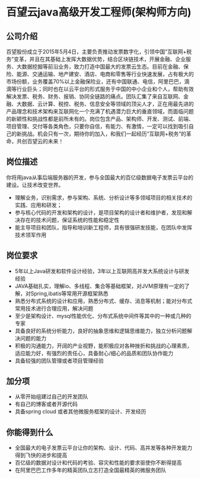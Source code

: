 # 百望云java高级开发工程师(架构师方向)

## 公司介绍
百望股份成立于2015年5月4日，主要负责推动发票数字化，引领中国“互联网+税务”变革，并且在其基础上发挥大数据优势，结合区块链技术，开展金融、企业服务、大数据挖掘等前沿业务，致力打造中国最大的发票云生态。目前在金融、保险、能源、交通运输、地产建安、酒店、电商和零售等行业快速发展，占有极大的市场份额，业务覆盖70%以上金融保险业，还有中国联通、电信，阿里巴巴，滴滴等行业巨头；同时也在以云平台的形式服务于中国的中小企业和个人，帮助有效解决发票、税务、财务、报销、协同全链路的痛点。团队汇集了来自互联网、金融、大数据、云计算、税控、税务、信息安全等领域的顶尖人才，正在用最先进的产品理念和技术架构来互联网化一个充满了机遇潜力巨大的垂直领域，而面临问题的新颖性和挑战性都是前所未有的。岗位包含产品、架构师、开发、测试、前端、项目管理、交付等各类角色，只要你自信，有能力、有激情，一定可以找到吸引自己的新挑战。机会只有一次，期待你的加入，和我们一起经历“互联网+税务”的革命，共创百望云的未来！

## 岗位描述
你将用java从事后端服务器的开发，参与全国最大的百亿级数据电子发票云平台的建设。让技术改变世界。

- 理解业务，识别需求，参与架构、系统、分析设计等多领域项目的相关技术的实践、应用和研发；
- 参与核心代码的开发和架构的设计，是项目架构的设计者和维护者，发现和解决存在的技术问题，保证系统的性能和稳定性
- 能主导项目和团队，指导和培训新工程师，具有很强研发技能，在团队中发挥技术领军作用

## 岗位要求
- 5年以上Java研发和软件设计经验，3年以上互联网高并发大系统设计与研发经验
- JAVA基础扎实，理解io、多线程、集合等基础框架，对JVM原理有一定的了解，对Spring,ibatis等常用开源框架熟悉
- 熟悉分布式系统的设计和应用，熟悉分布式、缓存、消息等机制；能对分布式常用技术进行合理应用，解决问题
- 至少是架构设计、mysql性能优化、分布式系统中间件等其中的一种或几种的专家
- 具备良好的系统分析能力，良好的抽象思维和逻辑思维能力，独立分析问题解决问题的能力
- 积极的沟通能力，开阔的产业视野，能积极应对各种挫折和挑战的心理素质，适应能力好，有强烈的责任心，具备耐心/细心的品质和团队协作能力
- 具备较强的团队管理或者项目管理经验

## 加分项
- 从零开始组建过自己的开发团队
- 有自己的博客或者开源代码
- 具备spring cloud 或者其他微服务框架的设计、开发经历

## 你能得到什么
- 全国最大的电子发票云平台让你的架构、设计、代码、高并发等各种开发能力得到飞快的进步和提高
- 百亿级的数据对设计和代码的考验、容灾和性能的要求驱使你不断得提高
- 在阿里巴巴工作多年的精英团队立志打造全国最精英的微服务团队
